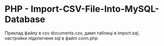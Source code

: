 # PHP - Import-CSV-File-Into-MySQL-Database
Приклад файлу в csv documents.csv, дамп таблиці в import.sql, настройки підключеня sql в файлі conn.php

